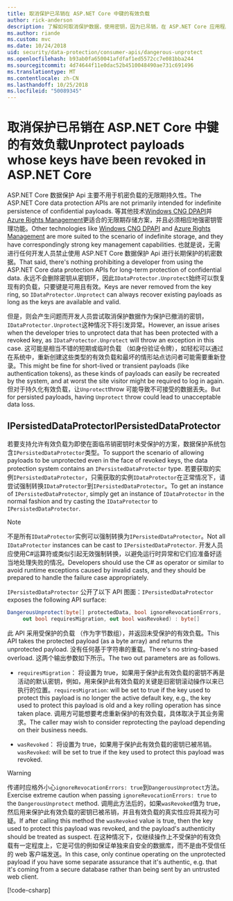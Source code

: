 ```yaml
---
title: 取消保护已吊销在 ASP.NET Core 中键的有效负载
author: rick-anderson
description: 了解如何取消保护数据，使用密钥，因为已吊销，在 ASP.NET Core 应用程序保护。
ms.author: riande
ms.custom: mvc
ms.date: 10/24/2018
uid: security/data-protection/consumer-apis/dangerous-unprotect
ms.openlocfilehash: b93ab0fa650041afdfaf1ed5572cc7e081bba244
ms.sourcegitcommit: 4d74644f11e0dac52b4510048490ae731c691496
ms.translationtype: MT
ms.contentlocale: zh-CN
ms.lasthandoff: 10/25/2018
ms.locfileid: "50089345"
---
```

# <a name="unprotect-payloads-whose-keys-have-been-revoked-in-aspnet-core"></a><span data-ttu-id="9ea0e-103">取消保护已吊销在 ASP.NET Core 中键的有效负载</span><span class="sxs-lookup"><span data-stu-id="9ea0e-103">Unprotect payloads whose keys have been revoked in ASP.NET Core</span></span>


<a name="data-protection-consumer-apis-dangerous-unprotect"></a>

<span data-ttu-id="9ea0e-104">ASP.NET Core 数据保护 Api 主要不用于机密负载的无限期持久性。</span><span class="sxs-lookup"><span data-stu-id="9ea0e-104">The ASP.NET Core data protection APIs are not primarily intended for indefinite persistence of confidential payloads.</span></span> <span data-ttu-id="9ea0e-105">等其他技术[Windows CNG DPAPI](https://msdn.microsoft.com/library/windows/desktop/hh706794%28v=vs.85%29.aspx)并[Azure Rights Management](/rights-management/)更适合的无限期存储方案，并且必须相应地强密钥管理功能。</span><span class="sxs-lookup"><span data-stu-id="9ea0e-105">Other technologies like [Windows CNG DPAPI](https://msdn.microsoft.com/library/windows/desktop/hh706794%28v=vs.85%29.aspx) and [Azure Rights Management](/rights-management/) are more suited to the scenario of indefinite storage, and they have correspondingly strong key management capabilities.</span></span> <span data-ttu-id="9ea0e-106">也就是说，无需进行任何开发人员禁止使用 ASP.NET Core 数据保护 Api 进行长期保护的机密数据。</span><span class="sxs-lookup"><span data-stu-id="9ea0e-106">That said, there's nothing prohibiting a developer from using the ASP.NET Core data protection APIs for long-term protection of confidential data.</span></span> <span data-ttu-id="9ea0e-107">永远不会删除密钥从密钥环，因此`IDataProtector.Unprotect`始终可以恢复现有的负载，只要键是可用且有效。</span><span class="sxs-lookup"><span data-stu-id="9ea0e-107">Keys are never removed from the key ring, so `IDataProtector.Unprotect` can always recover existing payloads as long as the keys are available and valid.</span></span>

<span data-ttu-id="9ea0e-108">但是，则会产生问题而开发人员尝试取消保护数据作为保护已撤消的密钥，`IDataProtector.Unprotect`这种情况下将引发异常。</span><span class="sxs-lookup"><span data-stu-id="9ea0e-108">However, an issue arises when the developer tries to unprotect data that has been protected with a revoked key, as `IDataProtector.Unprotect` will throw an exception in this case.</span></span> <span data-ttu-id="9ea0e-109">这可能是相当不错的短期或临时负载 （如身份验证令牌），如轻松可以通过在系统中，重新创建这些类型的有效负载和最坏的情形站点访问者可能需要重新登录。</span><span class="sxs-lookup"><span data-stu-id="9ea0e-109">This might be fine for short-lived or transient payloads (like authentication tokens), as these kinds of payloads can easily be recreated by the system, and at worst the site visitor might be required to log in again.</span></span> <span data-ttu-id="9ea0e-110">但对于持久化有效负载，让`Unprotect`throw 可能导致不可接受的数据丢失。</span><span class="sxs-lookup"><span data-stu-id="9ea0e-110">But for persisted payloads, having `Unprotect` throw could lead to unacceptable data loss.</span></span>

## <a name="ipersisteddataprotector"></a><span data-ttu-id="9ea0e-111">IPersistedDataProtector</span><span class="sxs-lookup"><span data-stu-id="9ea0e-111">IPersistedDataProtector</span></span>

<span data-ttu-id="9ea0e-112">若要支持允许有效负载为即使在面临吊销密钥时未受保护的方案，数据保护系统包含`IPersistedDataProtector`类型。</span><span class="sxs-lookup"><span data-stu-id="9ea0e-112">To support the scenario of allowing payloads to be unprotected even in the face of revoked keys, the data protection system contains an `IPersistedDataProtector` type.</span></span> <span data-ttu-id="9ea0e-113">若要获取的实例`IPersistedDataProtector`，只需获取的实例`IDataProtector`在正常情况下，请尝试强制转换`IDataProtector`到`IPersistedDataProtector`。</span><span class="sxs-lookup"><span data-stu-id="9ea0e-113">To get an instance of `IPersistedDataProtector`, simply get an instance of `IDataProtector` in the normal fashion and try casting the `IDataProtector` to `IPersistedDataProtector`.</span></span>

> [!NOTE]
> <span data-ttu-id="9ea0e-114">不是所有`IDataProtector`实例可以强制转换为`IPersistedDataProtector`。</span><span class="sxs-lookup"><span data-stu-id="9ea0e-114">Not all `IDataProtector` instances can be cast to `IPersistedDataProtector`.</span></span> <span data-ttu-id="9ea0e-115">开发人员应使用C#运算符或类似引起无效强制转换，以避免运行时异常和它们应准备好适当地处理失败的情况。</span><span class="sxs-lookup"><span data-stu-id="9ea0e-115">Developers should use the C# as operator or similar to avoid runtime exceptions caused by invalid casts, and they should be prepared to handle the failure case appropriately.</span></span>

<span data-ttu-id="9ea0e-116">`IPersistedDataProtector` 公开了以下 API 图面：</span><span class="sxs-lookup"><span data-stu-id="9ea0e-116">`IPersistedDataProtector` exposes the following API surface:</span></span>

```csharp
DangerousUnprotect(byte[] protectedData, bool ignoreRevocationErrors,
     out bool requiresMigration, out bool wasRevoked) : byte[]
```

<span data-ttu-id="9ea0e-117">此 API 采用受保护的负载 （作为字节数组），并返回未受保护的有效负载。</span><span class="sxs-lookup"><span data-stu-id="9ea0e-117">This API takes the protected payload (as a byte array) and returns the unprotected payload.</span></span> <span data-ttu-id="9ea0e-118">没有任何基于字符串的重载。</span><span class="sxs-lookup"><span data-stu-id="9ea0e-118">There's no string-based overload.</span></span> <span data-ttu-id="9ea0e-119">这两个输出参数如下所示。</span><span class="sxs-lookup"><span data-stu-id="9ea0e-119">The two out parameters are as follows.</span></span>

* <span data-ttu-id="9ea0e-120">`requiresMigration`： 将设置为 true，如果用于保护此有效负载的密钥不再是活动的默认密钥，例如，用来保护此有效负载的关键是旧密钥滚动操作以来已执行的位置。</span><span class="sxs-lookup"><span data-stu-id="9ea0e-120">`requiresMigration`: will be set to true if the key used to protect this payload is no longer the active default key, e.g., the key used to protect this payload is old and a key rolling operation has since taken place.</span></span> <span data-ttu-id="9ea0e-121">调用方可能想要考虑重新保护的有效负载，具体取决于其业务需求。</span><span class="sxs-lookup"><span data-stu-id="9ea0e-121">The caller may wish to consider reprotecting the payload depending on their business needs.</span></span>

* <span data-ttu-id="9ea0e-122">`wasRevoked`： 将设置为 true，如果用于保护此有效负载的密钥已被吊销。</span><span class="sxs-lookup"><span data-stu-id="9ea0e-122">`wasRevoked`: will be set to true if the key used to protect this payload was revoked.</span></span>

>[!WARNING]
> <span data-ttu-id="9ea0e-123">传递时应格外小心`ignoreRevocationErrors: true`到`DangerousUnprotect`方法。</span><span class="sxs-lookup"><span data-stu-id="9ea0e-123">Exercise extreme caution when passing `ignoreRevocationErrors: true` to the `DangerousUnprotect` method.</span></span> <span data-ttu-id="9ea0e-124">调用此方法后的，如果`wasRevoked`值为 true，然后用来保护此有效负载的密钥已被吊销，并且有效负载的真实性应将其视为可疑。</span><span class="sxs-lookup"><span data-stu-id="9ea0e-124">If after calling this method the `wasRevoked` value is true, then the key used to protect this payload was revoked, and the payload's authenticity should be treated as suspect.</span></span> <span data-ttu-id="9ea0e-125">在这种情况下，仅继续操作上不受保护的有效负载有一定程度上，它是可信的例如保证单独来自安全的数据库，而不是由不受信任的 web 客户端发送。</span><span class="sxs-lookup"><span data-stu-id="9ea0e-125">In this case, only continue operating on the unprotected payload if you have some separate assurance that it's authentic, e.g. that it's coming from a secure database rather than being sent by an untrusted web client.</span></span>

[!code-csharp[](dangerous-unprotect/samples/dangerous-unprotect.cs)]
